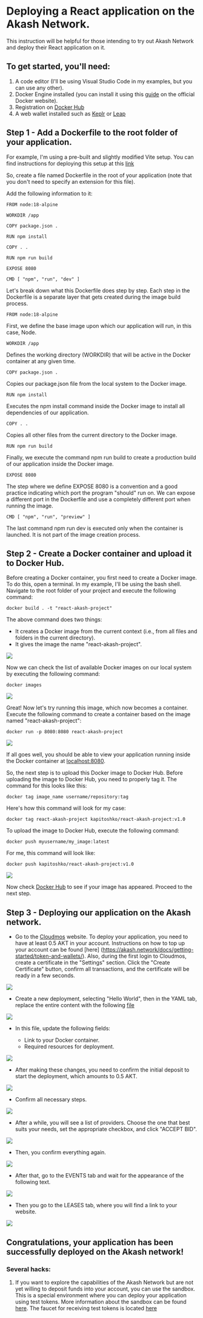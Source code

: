 # Deploying a React application on the Akash Network.

This instruction will be helpful for those intending to try out Akash Network and deploy their React application on it.

## To get started, you'll need:

1. A code editor (I'll be using Visual Studio Code in my examples, but you can use any other).
2. Docker Engine installed (you can install it using this [guide](https://docs.docker.com/engine/install/) on the official Docker website). 
3. Registration on [Docker Hub](https://hub.docker.com/)
4. A web wallet installed such as  [Keplr](https://help.keplr.app/articles/installation-guide-for-keplr-extension-for-beginners) or [Leap](https://www.leapwallet.io/support/how-to-set-up-leap-wallet)

## Step 1 - Add a Dockerfile to the root folder of your application.

For example, I'm using a pre-built and slightly modified Vite setup. You can find instructions for deploying this setup at this [link](https://vitejs.dev/guide/)

So, create a file named Dockerfile in the root of your application (note that you don't need to specify an extension for this file).

Add the following information to it:

```
FROM node:18-alpine

WORKDIR /app

COPY package.json .

RUN npm install

COPY . .

RUN npm run build

EXPOSE 8080

CMD [ "npm", "run", "dev" ]
```

Let's break down what this Dockerfile does step by step. Each step in the Dockerfile is a separate layer that gets created during the image build process.

```
FROM node:18-alpine
```

First, we define the base image upon which our application will run, in this case, Node.

```
WORKDIR /app
```

Defines the working directory (WORKDIR) that will be active in the Docker container at any given time.

```
COPY package.json .
```

Copies our package.json file from the local system to the Docker image.

```
RUN npm install
```

Executes the npm install command inside the Docker image to install all dependencies of our application.

```
COPY . .
```

Copies all other files from the current directory to the Docker image.

```
RUN npm run build
```

Finally, we execute the command npm run build to create a production build of our application inside the Docker image.

```
EXPOSE 8080
```

The step where we define EXPOSE 8080 is a convention and a good practice indicating which port the program "should" run on. We can expose a different port in the Dockerfile and use a completely different port when running the image.

```
CMD [ "npm", "run", "preview" ]
```

The last command npm run dev is executed only when the container is launched. It is not part of the image creation process.

## Step 2 - Create a Docker container and upload it to Docker Hub.

Before creating a Docker container, you first need to create a Docker image. To do this, open a terminal. In my example, I'll be using the bash shell. Navigate to the root folder of your project and execute the following command:

```
docker build . -t "react-akash-project"
```

The above command does two things:

- It creates a Docker image from the current context (i.e., from all files and folders in the current directory).
- It gives the image the name "react-akash-project".

![](./public/image_1.png)

Now we can check the list of available Docker images on our local system by executing the following command:

```
docker images
```

![](./public/image_2.png)

Great! Now let's try running this image, which now becomes a container. Execute the following command to create a container based on the image named "react-akash-project":

```
docker run -p 8080:8080 react-akash-project
```

![](./public/image_3.png)

If all goes well, you should be able to view your application running inside the Docker container at [localhost:8080](http://localhost:8080/).

So, the next step is to upload this Docker image to Docker Hub. Before uploading the image to Docker Hub, you need to properly tag it. The command for this looks like this:

```
docker tag image_name username/repository:tag
```

Here's how this command will look for my case:

```
docker tag react-akash-project kapitoshko/react-akash-project:v1.0
```

To upload the image to Docker Hub, execute the following command:

```
docker push myusername/my_image:latest
```

For me, this command will look like:

```
docker push kapitoshko/react-akash-project:v1.0
```

![](./public/image_4.png)

Now check [Docker Hub](https://hub.docker.com/) to see if your image has appeared. Proceed to the next step.

## Step 3 - Deploying our application on the Akash network.

- Go to the [Cloudmos](https://deploy.cloudmos.io/) website. To deploy your application, you need to have at least 0.5 AKT in your account. Instructions on how to top up your account can be found [here] (https://akash.network/docs/getting-started/token-and-wallets/). Also, during the first login to Cloudmos, create a certificate in the "Settings" section. Click the "Create Certificate" button, confirm all transactions, and the certificate will be ready in a few seconds.

![](./public/image_5.png)

- Create a new deployment, selecting "Hello World", then in the YAML tab, replace the entire content with the following [file](./deploy.yml)

![](./public/image_6.png)

- In this file, update the following fields:

  - Link to your Docker container.
  - Required resources for deployment.

![](./public/image_7.png)

- After making these changes, you need to confirm the initial deposit to start the deployment, which amounts to 0.5 AKT.

![](./public/image_8.png)

- Confirm all necessary steps.

![](./public/image_9.png)

- After a while, you will see a list of providers. Choose the one that best suits your needs, set the appropriate checkbox, and click "ACCEPT BID".

![](./public/image_10.png)

- Then, you confirm everything again.

![](./public/image_11.png)

- After that, go to the EVENTS tab and wait for the appearance of the following text.

![](./public/image_12.png)

- Then you go to the LEASES tab, where you will find a link to your website.

![](./public/image_13.png)

## Congratulations, your application has been successfully deployed on the Akash network!

### Several hacks:

1. If you want to explore the capabilities of the Akash Network but are not yet willing to deposit funds into your account, you can use the sandbox. This is a special environment where you can deploy your application using test tokens. More information about the sandbox can be found [here](https://akash.network/docs/deployments/sandbox/introduction/). The faucet for receiving test tokens is located [here](https://faucet.sandbox-01.aksh.pw/)